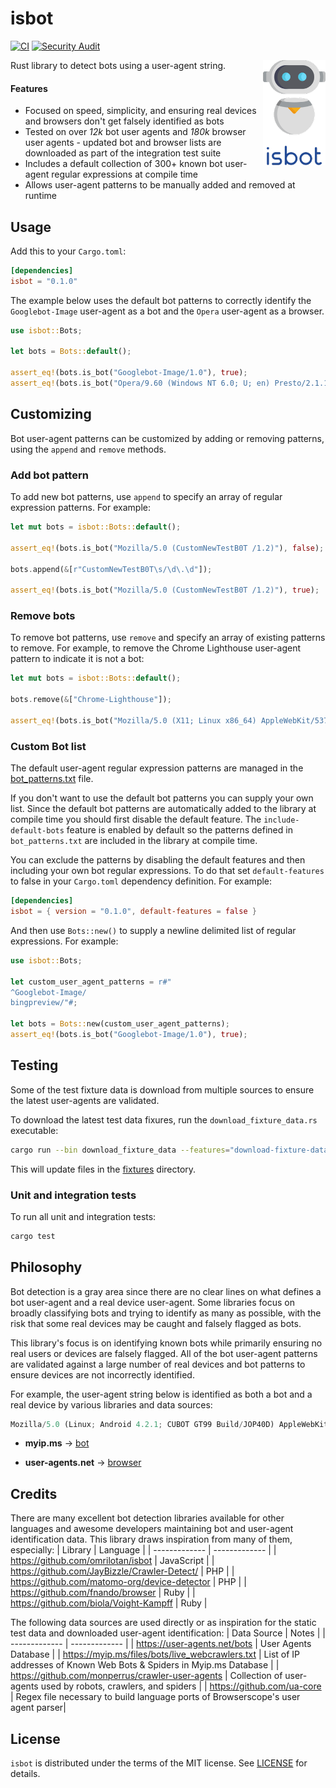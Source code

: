 # isbot
[![CI](https://github.com/BryanMorgan/isbot/workflows/CI/badge.svg?event=push)](https://github.com/BryanMorgan/isbot/actions)
[![Security Audit](https://github.com/BryanMorgan/isbot/actions/workflows/security-audit.yml/badge.svg)](https://github.com/BryanMorgan/isbot/actions/workflows/security-audit.yml)

<img src="./.github/logo.png" width="100" align="right">

Rust library to detect bots using a user-agent string. 

#### Features

- Focused on speed, simplicity, and ensuring real devices and browsers don't get falsely identified as bots
- Tested on over *12k* bot user agents and *180k* browser user agents - updated bot and browser lists are downloaded as part of the integration test suite
- Includes a default collection of 300+ known bot user-agent regular expressions at compile time
- Allows user-agent patterns to be manually added and removed at runtime

## Usage

Add this to your `Cargo.toml`:

```toml
[dependencies]
isbot = "0.1.0"
```

The example below uses the default bot patterns to correctly identify the `Googlebot-Image` user-agent as a bot and the `Opera` user-agent as a browser.

```rust
use isbot::Bots;

let bots = Bots::default();

assert_eq!(bots.is_bot("Googlebot-Image/1.0"), true);
assert_eq!(bots.is_bot("Opera/9.60 (Windows NT 6.0; U; en) Presto/2.1.1"), false);
```

## Customizing
Bot user-agent patterns can be customized by adding or removing patterns, using the `append` and `remove` methods.

### Add bot pattern
To add new bot patterns, use `append` to specify an array of regular expression patterns. For example:

```rust
let mut bots = isbot::Bots::default();

assert_eq!(bots.is_bot("Mozilla/5.0 (CustomNewTestB0T /1.2)"), false);

bots.append(&[r"CustomNewTestB0T\s/\d\.\d"]);

assert_eq!(bots.is_bot("Mozilla/5.0 (CustomNewTestB0T /1.2)"), true);
```

### Remove bots
To remove bot patterns, use `remove` and specify an array of existing patterns to remove. For example, to remove the Chrome Lighthouse user-agent pattern to indicate it is not a bot:
```rust
let mut bots = isbot::Bots::default();

bots.remove(&["Chrome-Lighthouse"]);

assert_eq!(bots.is_bot("Mozilla/5.0 (X11; Linux x86_64) AppleWebKit/537.36 (KHTML, like Gecko) Chrome/78.0.3904.97 Safari/537.36 Chrome-Lighthouse"), false);
```

### Custom Bot list
The default user-agent regular expression patterns are managed in the [bot_patterns.txt](./src/bot_patterns.txt) file.

If you don't want to use the default bot patterns you can supply your own list. Since the default bot patterns are automatically added to the library at compile time you should first disable the default feature. The `include-default-bots` feature is enabled by default so the patterns defined in `bot_patterns.txt` are included in the library at compile time.

You can exclude the patterns by disabling the default features and then including your own bot regular expressions. To do that set `default-features` to false in your `Cargo.toml` dependency definition. For example:

```toml
[dependencies]
isbot = { version = "0.1.0", default-features = false }
```

And then use `Bots::new()` to supply a newline delimited list of regular expressions. For example:

```rust
use isbot::Bots;

let custom_user_agent_patterns = r#"
^Googlebot-Image/
bingpreview/"#;

let bots = Bots::new(custom_user_agent_patterns);
assert_eq!(bots.is_bot("Googlebot-Image/1.0"), true);
```

## Testing
Some of the test fixture data is download from multiple sources to ensure the latest user-agents are validated. 

To download the latest test data fixures, run the `download_fixture_data.rs` executable:

```bash
cargo run --bin download_fixture_data --features="download-fixture-data"
```

This will update files in the [fixtures](./fixtures/) directory.

### Unit and integration tests
To run all unit and integration tests:

```bash
cargo test
```

## Philosophy
Bot detection is a gray area since there are no clear lines on what defines a bot user-agent and a real device user-agent. Some libraries focus on broadly classifying bots and trying to identify as many as possible, with the risk that some real devices may be caught and falsely flagged as bots.

This library's focus is on identifying known bots while primarily ensuring no real users or devices are falsely flagged. All of the bot user-agent patterns are validated against a large number of real devices and bot patterns to ensure devices are not incorrectly identified.

For example, the user-agent string below is identified as both a bot and a real device by various libraries and data sources:

```javascript
Mozilla/5.0 (Linux; Android 4.2.1; CUBOT GT99 Build/JOP40D) AppleWebKit/535.19 (KHTML, like Gecko) Chrome/18.0.1025.166 Mobile Safari/535.19
````

- **myip.ms** -> [bot](https://myip.ms/view/web_bots/1742760/Known_Web_Bots_Mozilla_5_0_Linux_Android_4_2_1_CUBOT_GT99_Build_JOP40D_AppleWebKit_535_19_KHTML_like_Gecko_Chrome_18_0_1025_166_Mobile_Safari_535_19.html)

- **user-agents.net** -> [browser](https://user-agents.net/string/mozilla-5-0-linux-android-4-2-1-cubot-gt99-build-jop40d-applewebkit-535-19-khtml-like-gecko-chrome-18-0-1025-166-mobile-safari-535-19)

## Credits
There are many excellent bot detection libraries available for other languages and awesome developers maintaining bot and user-agent identification data. This library draws inspiration from many of them, especially:
| Library  | Language |
| ------------- | ------------- |
| https://github.com/omrilotan/isbot   | JavaScript  |
| https://github.com/JayBizzle/Crawler-Detect/  | PHP  |
| https://github.com/matomo-org/device-detector | PHP |
| https://github.com/fnando/browser | Ruby |
| https://github.com/biola/Voight-Kampff | Ruby |


The following data sources are used directly or as inspiration for the static test data and downloaded user-agent identification:
| Data Source  | Notes |
| ------------- | ------------- |
| https://user-agents.net/bots | User Agents Database |
| https://myip.ms/files/bots/live_webcrawlers.txt   | List of IP addresses of Known Web Bots & Spiders in Myip.ms Database |
| https://github.com/monperrus/crawler-user-agents   | Collection of user-agents used by robots, crawlers, and spiders  |
| https://github.com/ua-core | Regex file necessary to build language ports of Browserscope's user agent parser| 


## License
`isbot` is distributed under the terms of the MIT license. See [LICENSE](./LICENSE) for details.